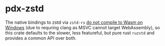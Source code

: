 # pdx-zstd

The native bindings to zstd via `zstd-rs` [do not compile to Wasm on Windows](https://github.com/gyscos/zstd-rs/issues/151) (due to requring clang as MSVC cannot target WebAssembly), so this crate defaults to the slower, less featureful, but pure rust `ruzstd` and provides a common API over both.
